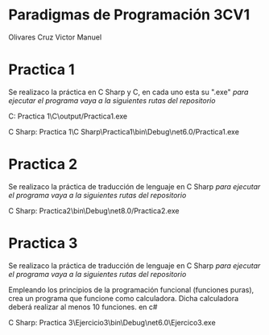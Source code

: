 # Paradigmas de Programación 3CV1
  Olivares Cruz Victor Manuel

# Practica 1
  Se realizaco la práctica en C Sharp y C, en cada uno esta su ".exe" *para ejecutar el programa vaya a la siguientes rutas del repositorio*
  
  C: Practica 1\C\output/Practica1.exe
  
  C Sharp: Practica 1\C Sharp\Practica1\bin\Debug\net6.0/Practica1.exe

  
# Practica 2
  Se realizaco la práctica de traducción de lenguaje en C Sharp *para ejecutar el programa vaya a la siguientes rutas del repositorio*

  C Sharp: Practica2\bin\Debug\net8.0/Practica2.exe

# Practica 3
  Se realizaco la práctica de traducción de lenguaje en C Sharp *para ejecutar el programa vaya a la siguientes rutas del repositorio*
  
  Empleando los principios de la programación funcional (funciones puras), crea un programa que funcione como calculadora. 
  Dicha calculadora deberá realizar al menos 10 funciones.  en c#

  C Sharp: Practica 3\Ejercicio3\bin\Debug\net6.0\Ejercico3.exe
